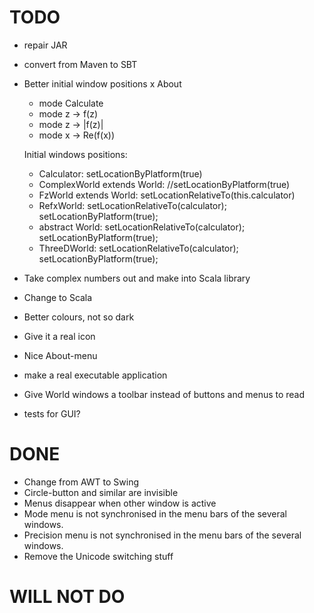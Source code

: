 # TODO

* repair JAR
* convert from Maven to SBT
* Better initial window positions
    x About
    - mode Calculate
    - mode z -> f(z)
    - mode z -> |f(z)|
    - mode x -> Re(f(x))
    
    Initial windows positions:
    - Calculator: setLocationByPlatform(true)
    - ComplexWorld extends World: //setLocationByPlatform(true)
    - FzWorld extends World: setLocationRelativeTo(this.calculator)
    - RefxWorld: setLocationRelativeTo(calculator); setLocationByPlatform(true);
    - abstract World: setLocationRelativeTo(calculator); setLocationByPlatform(true);
    - ThreeDWorld: setLocationRelativeTo(calculator); setLocationByPlatform(true);
    
* Take complex numbers out and make into Scala library
* Change to Scala
* Better colours, not so dark
* Give it a real icon
* Nice About-menu
* make a real executable application
* Give World windows a toolbar instead of buttons and menus to read
* tests for GUI?

# DONE

* Change from AWT to Swing
* Circle-button and similar are invisible
* Menus disappear when other window is active
* Mode menu is not synchronised in the menu bars of the several windows.
* Precision menu is not synchronised in the menu bars of the several windows.
* Remove the Unicode switching stuff

# WILL NOT DO


